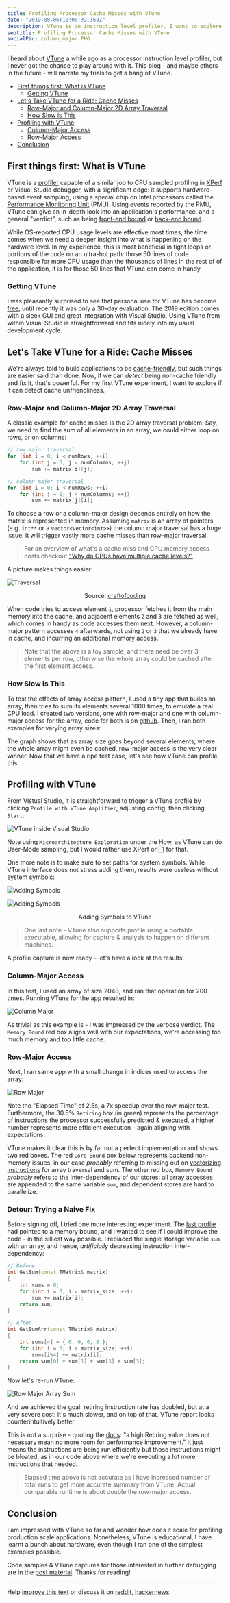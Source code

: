 ```yaml
---
title: Profiling Processor Cache Misses with VTune
date: "2019-08-06T12:00:32.169Z"
description: VTune is an instruction level profiler. I want to explore if it can detect cache unfriendliness, and fix it.
seotitle: Profiling Processor Cache Misses with VTune
socialPic: column_major.PNG
---
```


I heard about [VTune](https://software.intel.com/en-us/vtune) a while ago as a processor instruction level profiler, but I never got the chance to play around with it. This blog - and maybe others in the future - will narrate my trials to get a hang of VTune.

- [First things first: What is VTune](#First-things-first-What-is-VTune)
  - [Getting VTune](#Getting-VTune)
- [Let's Take VTune for a Ride: Cache Misses](#Lets-Take-VTune-for-a-Ride-Cache-Misses)
  - [Row-Major and Column-Major 2D Array Traversal](#Row-Major-and-Column-Major-2D-Array-Traversal)
  - [How Slow is This](#How-Slow-is-This)
- [Profiling with VTune](#Profiling-with-VTune)
  - [Column-Major Access](#Column-Major-Access)
  - [Row-Major Access](#Row-Major-Access)
- [Conclusion](#Conclusion)

## First things first: What is VTune

VTune is a [profiler](https://en.wikipedia.org/wiki/Profiling_(computer_programming)) capable of a similar job to CPU sampled profiling in [XPerf](https://mahdytech.com/2019/01/13/curious-case-999-latency-hike/#f1-profile0) or Visual Studio debugger, with a significant edge: it supports hardware-based event sampling, using a special chip on Intel processors called the [Performance Monitoring Unit](https://software.intel.com/en-us/articles/intel-performance-counter-monitor) (PMU). Using events reported by the PMU, VTune can give an in-depth look into an application's performance, and a general "verdict", such as being [front-end bound](https://software.intel.com/en-us/vtune-amplifier-help-front-end-bound) or [back-end bound](https://software.intel.com/en-us/vtune-amplifier-help-back-end-bound).

While OS-reported CPU usage levels are effective most times, the time comes when we need a deeper insight into what is happening on the hardware level. In my experience, this is most beneficial in tight loops or portions of the code on an ultra-hot path: those 50 lines of code responsible for more CPU usage than the thousands of lines in the rest of of the application, it is for those 50 lines that VTune can come in handy.

### Getting VTune

I was pleasantly surprised to see that personal use for VTune has become [free](https://software.intel.com/en-us/vtune/choose-download#standalone), until recently it was only a 30-day evaluation. The 2019 edition comes with a sleek GUI and great integration with Visual Studio. Using VTune from within Visual Studio is straightforward and fits nicely into my usual development cycle.

## Let's Take VTune for a Ride: Cache Misses

We're always told to build applications to be [cache-friendly](https://www.youtube.com/watch?v=WDIkqP4JbkE&feature=youtu.be), but such things are easier said than done. Now, if we can *detect* being non-cache friendly and fix it, that's powerful. For my first VTune experiment, I want to explore if it can detect cache unfriendliness.

### Row-Major and Column-Major 2D Array Traversal

A classic example for cache misses is the 2D array traversal problem. Say, we need to find the sum of all elements in an array, we could either loop on rows, or on columns:

``` cpp
// row major traversal
for (int i = 0; i < numRows; ++i)
    for (int j = 0; j < numColumns; ++j)
        sum += matrix[i][j];

// column major traversal
for (int i = 0; i < numRows; ++i)
    for (int j = 0; j < numColumns; ++j)
        sum += matrix[j][i];
```

To choose a row or a column-major design depends entirely on how the matrix is represented in memory. Assuming `matrix` is an array of pointers (e.g. `int**` or a `vector<vector<int>>`) the column major traversal has a huge issue: it will trigger vastly more cache misses than row-major traversal.

> For an overview of what's a cache miss and CPU memory access costs checkout ["Why do CPUs have multiple cache levels?"](https://fgiesen.wordpress.com/2016/08/07/why-do-cpus-have-multiple-cache-levels/)

A picture makes things easier:

![Traversal](./rowcolumnarrays.jpg)
<center>Source: <a href=https://craftofcoding.wordpress.com/2017/02/03/column-major-vs-row-major-arrays-does-it-matter/>craftofcoding</a></center>

When code tries to access element `1`, processor fetches it from the main memory into the cache, and adjacent elements `2` and `3` are fetched as well, which comes in handy as code accesses them next. However, a column-major pattern accesses `4` afterwards, not using `2` or `3` that we already have in cache, and incurring an additional memory access.

> Note that the above is a toy sample, and there need be over 3 elements per row, otherwise the whole array could be cached after the first element access.

### How Slow is This

To test the effects of array access pattern, I used a tiny app that builds an array, then tries to sum its elements several 1000 times, to emulate a real CPU load. I created two versions, one with row-major and one with column-major access for the array, code for both is on [github](https://github.com/aybassiouny/mahdytech/tree/master/content/blog/vtune-cache-miss). Then, I ran both examples for varying array sizes: 

<canvas class="js-chart" width="400" height="400" data-chart="
    {
        'data': [
            {
                'label': 'Row-major',
                'data': [33,27,197,111,57,223,1272,2809,12298,41725,208140]
            },
            {
                'label': 'Column-Major',
                'data': [16,23,32,85,257,976,3366,11967,75507,382699,2559339]
            }
        ]
    }
    " 
    data-labels-chart = "1,2,4,8,16,32,64,128,256,512,1024"
    data-yaxis-chart="logarithmic"
    data-yaxis-name = "Latency in Nanoseconds (Logarithmic Scale)" data-xaxis-name = "Array Size"
    ></canvas>

The graph shows that as array size goes beyond several elements, where the whole array might even be cached, row-major access is the very clear winner. Now that we have a ripe test case, let's see how VTune can profile this.

## Profiling with VTune

From Vistual Studio, it is straightforward to trigger a VTune profile by clicking `Profile with VTune Amplifier`, adjusting config, then clicking `Start`: 

![VTune inside Visual Studio](./vtune_inside_vs.PNG)

Note using `Microarchitecture Exploration` under the How, as VTune can do User-Mode sampling, but I would rather use XPerf or [F1](https://docs.microsoft.com/en-us/visualstudio/profiling/how-to-install-the-stand-alone-profiler?view=vs-2019) for that.

One more note is to make sure to set paths for system symbols. While VTune interface does not stress adding them, results were useless without system symbols:

![Adding Symbols](./symbols_1.PNG)

![Adding Symbols](./symbols_2.PNG)
<center>Adding Symbols to VTune</center>

> One last note - VTune also supports profile using a portable executable, allowing for capture & analysis to happen on different machines.

A profile capture is now ready - let's have a look at the results!

### Column-Major Access

In this test, I used an array of size 2048, and ran that operation for 200 times. Running VTune for the app resulted in:

![Column Major](./column_major.PNG)

As trivial as this example is - I was impressed by the verbose verdict. The `Memory Bound` red box aligns well with our expectations, we're accessing too much memory and too little cache.

### Row-Major Access

Next, I ran same app with a small change in indices used to access the array:  

![Row Major](./row_major.PNG)

Note the "Elapsed Time" of 2.5s, a 7x speedup over the row-major test. Furthermore, the 30.5% `Retiring` box (in green) represents the percentage of instructions the processor successfully predicted & executed, a higher number represents more efficient execution - again aligning with expectations.

VTune makes it clear this is by far not a perfect implementation and shows two red boxes. The red `Core Bound` box below represents backend non-memory issues, in our case *probably* referring to missing out on [vectorizing instructions](https://www.codingame.com/playgrounds/283/sse-avx-vectorization) for array traversal and sum. The other red box, `Memory Bound` *probably* refers to the inter-dependency of our stores: all array accesses are appended to the same variable `sum`, and dependent stores are hard to parallelize.

### Detour: Trying a Naive Fix

Before signing off, I tried one more interesting experiment. The [last profile](#Row-Major-Access) had pointed to a memory bound, and I wanted to see if I could improve the code - in the silliest way possible. I replaced the single storage variable `sum` with an array, and hence, *artificially* decreasing instruction inter-dependency:

```cpp
// Before
int GetSum(const TMatrix& matrix)
{
    int sums = 0;
    for (int i = 0; i < matrix_size; ++i)
        sum += matrix[i];
    return sum;
}

// After
int GetSumArr(const TMatrix& matrix)
{
    int sums[4] = { 0, 0, 0, 0 };
    for (int i = 0; i < matrix_size; ++i)
        sums[i%4] += matrix[i];
    return sum[0] + sum[1] + sum[3] + sum[3];
}
```

Now let's re-run VTune:

![Row Major Array Sum](./row_major_arrsum.PNG)

And we achieved the goal: retiring instruction rate has doubled, but at a very severe cost: it's much slower, and on top of that, VTune report looks counterintuitively better.

This is not a surprise - quoting the [docs](https://software.intel.com/en-us/vtune-amplifier-help-retiring): "a high Retiring value does not necessary mean no more room for performance improvement." It just means the instructions are being run efficiently but those instructions might be bloated, as in our code above where we're executing a lot more instructions that needed.

> Elapsed time above is not accurate as I have increased number of total runs to get more accurate summary from VTune. Actual comparable runtime is about double the row-major access.

## Conclusion

I am impressed with VTune so far and wonder how does it scale for profiling production scale applications. Nonetheless, VTune is educational, I have learnt a bunch about hardware, even though I ran one of the simplest examples possible.

Code samples & VTune captures for those interested in further debugging are in the [post material](https://github.com/aybassiouny/mahdytech/tree/master/content/blog/vtune-cache-miss/Captures). Thanks for reading!
___

Help [improve this text](https://github.com/aybassiouny/mahdytech/issues) or discuss it on [reddit](https://www.reddit.com/r/programming/comments/cmuhvd/profiling_processor_cache_misses_with_vtune/), [hackernews](https://news.ycombinator.com/item?id=20628120).